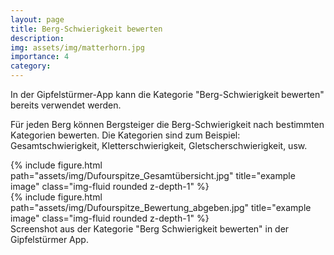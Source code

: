 ```yaml
---
layout: page
title: Berg-Schwierigkeit bewerten
description:
img: assets/img/matterhorn.jpg
importance: 4
category:
---
```


In der Gipfelstürmer-App kann die Kategorie "Berg-Schwierigkeit bewerten" bereits verwendet werden.

Für jeden Berg können Bergsteiger die Berg-Schwierigkeit nach bestimmten Kategorien bewerten. Die Kategorien sind zum Beispiel: Gesamtschwierigkeit, Kletterschwierigkeit, Gletscherschwierigkeit, usw.


<div class="row">
    <div class="col-sm mt-3 mt-md-0">
        {% include figure.html path="assets/img/Dufourspitze_Gesamtübersicht.jpg" title="example image" class="img-fluid rounded z-depth-1" %}
    </div>
    <div class="col-sm mt-3 mt-md-0">
        {% include figure.html path="assets/img/Dufourspitze_Bewertung_abgeben.jpg" title="example image" class="img-fluid rounded z-depth-1" %}
    </div>
</div>
<div class="caption">
    Screenshot aus der Kategorie "Berg Schwierigkeit bewerten" in der Gipfelstürmer App.
</div>


